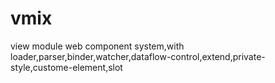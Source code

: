 # vmix
view module web component system,with loader,parser,binder,watcher,dataflow-control,extend,private-style,custome-element,slot
